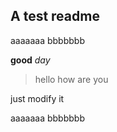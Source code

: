 ## A test readme
aaaaaaa
bbbbbbb

**good**
*day*
>hello
>how are you


just modify it

aaaaaaa
bbbbbbb
